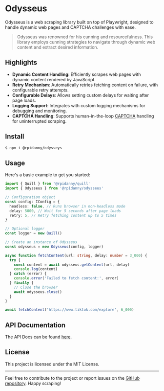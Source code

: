 # Odysseus

Odysseus is a web scraping library built on top of Playwright, designed to handle dynamic web pages and CAPTCHA challenges with ease.

> Odysseus was renowned for his cunning and resourcefulness. This library employs cunning strategies to navigate through dynamic web content and extract desired information.

## Highlights

- **Dynamic Content Handling**: Efficiently scrapes web pages with dynamic content rendered by JavaScript.
- **Retry Mechanism**: Automatically retries fetching content on failure, with configurable retry attempts.
- **Configurable Delays**: Allows setting custom delays for waiting after page loads.
- **Logging Support**: Integrates with custom logging mechanisms for debugging and monitoring.
- **CAPTCHA Handling**: Supports human-in-the-loop [CAPTCHA](https://en.wikipedia.org/wiki/CAPTCHA) handling for uninterrupted scraping.

## Install

```sh
$ npm i @rpidanny/odysseys
```

## Usage

Here's a basic example to get you started:

```ts
import { Quill } from '@rpidanny/quill'
import { Odysseus } from '@rpidanny/odysseus'

// Configuration object
const config: IConfig = {
  headless: false, // Runs browser in non-headless mode
  delay: 5000, // Wait for 5 seconds after page loads
  retry: 5, // Retry fetching content up to 5 times
}

// Optional logger
const logger = new Quill()

// Create an instance of Odysseus
const odysseus = new Odysseus(config, logger)

async function fetchContent(url: string, delay: number = 3_000) {
  try {
    const content = await odysseus.getContent(url, delay)
    console.log(content)
  } catch (error) {
    console.error('Failed to fetch content:', error)
  } finally {
    // Close the browser
    await odysseus.close()
  }
}

await fetchContent('https://www.tiktok.com/explore', 6_000)
```

## API Documentation

The API Docs can be found [here](docs/API.md).

## License

This project is licensed under the MIT License.

---

Feel free to contribute to the project or report issues on the [GitHub repository](https://github.com/rpidanny/odysseus). Happy scraping!
